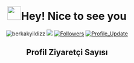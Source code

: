 <h1 align="center"> <img src="https://emojis.slackmojis.com/emojis/images/1531849430/4246/blob-sunglasses.gif?1531849430" width="36"/>Hey! Nice to see you </h1>

<p align="center"> 
    <img src="https://komarev.com/ghpvc/?username=berkakyildizz" alt="berkakyildizz"/>       
    <a href="https://github.com/berkakyildizz/berkakyildizz/pulse" alt="Activity"><img src="https://img.shields.io/github/commit-activity/m/berkakyildizz/berkakyildizz" /></a>
    <a href="https://github.com/berkakyildizz?tab=followers"><img alt="Followers" src="https://img.shields.io/github/followers/berkakyildizz?color=4C1&logo=github"></a>
    <a href="https://github.com/berkakyildizz/berkakyildizz" target="_blank"><img alt="Profile_Update" src="https://img.shields.io/github/last-commit/berkakyildizz/berkakyildizz?label=Profile%20update&style=flat-square"></a>
</p>

<h2 align="center"> Profil Ziyaretçi Sayısı </h2>

<p align="center">
    <img src="https://komarev.com/ghpvc/?username=berkakyildizz&color=green" alt=""/>
</p>
